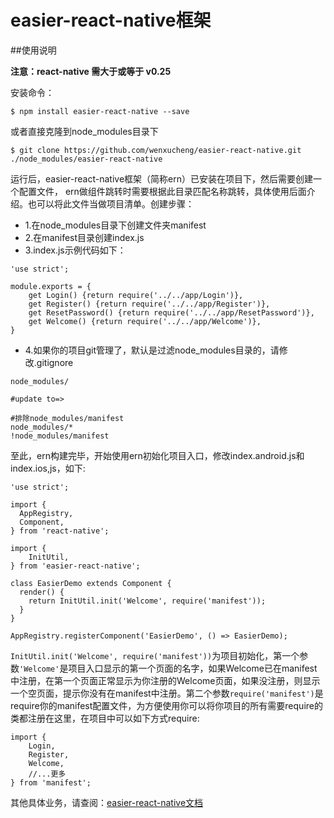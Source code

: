 # easier-react-native框架

##使用说明

**注意：react-native 需大于或等于 v0.25**

安装命令：

```
$ npm install easier-react-native --save
```

或者直接克隆到node_modules目录下

```
$ git clone https://github.com/wenxucheng/easier-react-native.git ./node_modules/easier-react-native
```

运行后，easier-react-native框架（简称ern）已安装在项目下，然后需要创建一个配置文件，
ern做组件跳转时需要根据此目录匹配名称跳转，具体使用后面介绍。也可以将此文件当做项目清单。创建步骤：

- 1.在node_modules目录下创建文件夹manifest
- 2.在manifest目录创建index.js
- 3.index.js示例代码如下：

```
'use strict';

module.exports = {
	get Login() {return require('../../app/Login')},
    get Register() {return require('../../app/Register')},
    get ResetPassword() {return require('../../app/ResetPassword')},
    get Welcome() {return require('../../app/Welcome')},
}
```

- 4.如果你的项目git管理了，默认是过滤node_modules目录的，请修改.gitignore

```
node_modules/

#update to=>

#排除node_modules/manifest
node_modules/*
!node_modules/manifest
```

至此，ern构建完毕，开始使用ern初始化项目入口，修改index.android.js和index.ios,js，如下:

```
'use strict';

import {
  AppRegistry,
  Component,
} from 'react-native';

import {
	InitUtil,
} from 'easier-react-native';

class EasierDemo extends Component {
  render() {
    return InitUtil.init('Welcome', require('manifest'));
  }
}

AppRegistry.registerComponent('EasierDemo', () => EasierDemo);
```

`InitUtil.init('Welcome', require('manifest'))`为项目初始化，第一个参数`'Welcome'`是项目入口显示的第一个页面的名字，如果Welcome已在manifest中注册，在第一个页面正常显示为你注册的Welcome页面，如果没注册，则显示一个空页面，提示你没有在manifest中注册。第二个参数`require('manifest')`是require你的manifest配置文件，为方便使用你可以将你项目的所有需要require的类都注册在这里，在项目中可以如下方式require:

```
import {
	Login,
	Register,
	Welcome,
	//...更多
} from 'manifest';
```

其他具体业务，请查阅：[easier-react-native文档](Docs.md)
